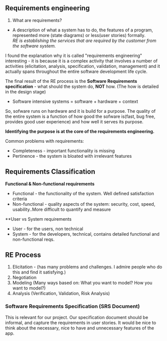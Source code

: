 ## Requirements engineering 

1. What are requirements?

* A description of what a system has to do, the features of a program, represented more (state diagrams) or less(user stories) formally.<br/>
*RE is establishing the services that are required by the customer from the software system.*

I found the explanation why it is called "requirements engineering" interesting - it is because it is a complex activity that involves a number of activities (elicitation, analysis, specification, validation, management) and it actually spans throughout the entire software development life cycle. 

The final result of the RE process is the **Software Requirements specification** - what should the system do, **NOT** how. (The how is detailed in the design stage) 

* Software intensive systems = software + hardware + context

So, sofware runs on hardware and it is build for a purpose. The quality of the entire system is  a function of how good the sofware is(fast, bug free, provides good user experience) and how well it serves its purpose. 

**Identifying the purpose is at the core of the requirements engineering.**

Common problems with requirements:

* Completeness - important functionality is missing
* Pertinence - the system is bloated with irrelevant features

## Requirements Classification

**Functional & Non-functional requirements** 

* Functional - the functionality of the system. Well defined satisfaction criteria
* Non-functional - quality aspects of the system: security, cost, speed, usability..More difficult to quantify and measure

**User vs System requirements

* User - for the users, non technical 
* System - for the developers, technical, contains detailed functional and non-functional reqs.

## RE Process 

1. Elicitation - (has many problems and challenges. I admire people who do this and find it satisfying.)
2. Negotiation
3. Modeling (Many ways based on: What you want to model? How you want to model?)
4. Analysis (Verification, Validation, Risk Analysis)

### Software Requirements Specification (SRS Document)

This is relevant for our project. Our specification document should be informal, and capture the requirements in user stories. It would be nice to think about the necessary, nice to have and unnecessary features of the app.







